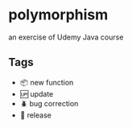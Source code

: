 # polymorphism
an exercise of Udemy Java course


## Tags
- 📦 new function
- 🆙 update
- 🪲 bug correction
- 🏁 release
